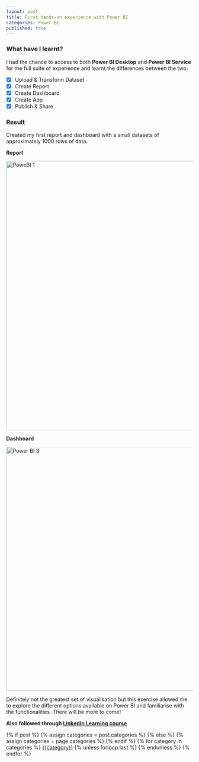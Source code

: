 ```yaml
---
layout: post
title: First Hands-on experience with Power BI
categories: Power BI
published: true
---
```


### What have I learnt?
I had the chance to access to both **Power BI Desktop** and **Power BI Service** for the full suite of experience and learnt the differences between the two.
- [x] Upload & Transform Dataset
- [x] Create Report
- [x] Create Dashboard
- [x] Create App
- [x] Publish & Share

### Result
Created my first report and dashboard with a small datasets of approximately 1000 rows of data.

**Report**

<img width="727" alt="PoweBI 1" src="https://user-images.githubusercontent.com/85727619/122769456-2970ec00-d2d7-11eb-8d34-c1643b717386.png">

**Dashboard**

<img width="659" alt="Power BI 3" src="https://user-images.githubusercontent.com/85727619/122769670-57563080-d2d7-11eb-960b-ebf5acf4abfe.png">

Definitely not the greatest set of visualisation but this exercise allowed me to explore the different options available on Power BI and familiarise with the functionalities.
There will be more to come!

**Also followed through [LinkedIn Learning course](https://www.linkedin.com/learning-login/share?account=104800994&forceAccount=false&redirect=https%3A%2F%2Fwww.linkedin.com%2Flearning%2Fpower-bi-essential-training-3%3Ftrk%3Dshare_ent_url%26shareId%3Dw%252FRuhHB%252FS729vrq5%252Br%252BgHQ%253D%253D)**

<div class="post-categories">
  {% if post %}
    {% assign categories = post.categories %}
  {% else %}
    {% assign categories = page.categories %}
  {% endif %}
  {% for category in categories %}
  <a href="{{site.baseurl}}/categories/#{{category|slugize}}">{{category}}</a>
  {% unless forloop.last %}&nbsp;{% endunless %}
  {% endfor %}
</div>
